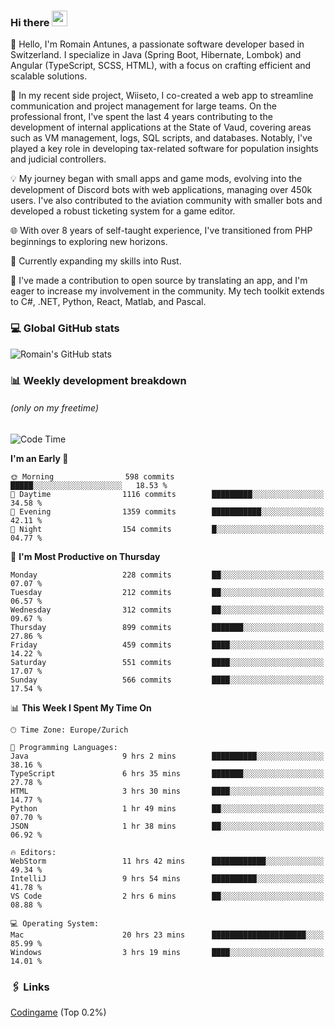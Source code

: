 ### Hi there <img src="https://media.giphy.com/media/hvRJCLFzcasrR4ia7z/giphy.gif" width="25px" height="25px">

👋 Hello, I'm Romain Antunes, a passionate software developer based in Switzerland. I specialize in Java (Spring Boot, Hibernate, Lombok) and Angular (TypeScript, SCSS, HTML), with a focus on crafting efficient and scalable solutions.

🚀 In my recent side project, Wiiseto, I co-created a web app to streamline communication and project management for large teams. On the professional front, I've spent the last 4 years contributing to the development of internal applications at the State of Vaud, covering areas such as VM management, logs, SQL scripts, and databases. Notably, I've played a key role in developing tax-related software for population insights and judicial controllers.

💡 My journey began with small apps and game mods, evolving into the development of Discord bots with web applications, managing over 450k users. I've also contributed to the aviation community with smaller bots and developed a robust ticketing system for a game editor.

🌐 With over 8 years of self-taught experience, I've transitioned from PHP beginnings to exploring new horizons.

🌱 Currently expanding my skills into Rust.

🤝 I've made a contribution to open source by translating an app, and I'm eager to increase my involvement in the community. My tech toolkit extends to C#, .NET, Python, React, Matlab, and Pascal.



### 💻 Global GitHub stats
![Romain's GitHub stats](https://github-readme-streak-stats.herokuapp.com/?user=romainantunes&theme=dark)


### 📊 Weekly development breakdown 
###### *(only on my freetime)*

<!--START_SECTION:wakastats-->
![Code Time](http://img.shields.io/badge/Code%20Time-1%2C613%20hrs%2044%20mins-blue)

**I'm an Early 🐤** 

```text
🌞 Morning                598 commits         █████░░░░░░░░░░░░░░░░░░░░   18.53 % 
🌆 Daytime                1116 commits        █████████░░░░░░░░░░░░░░░░   34.58 % 
🌃 Evening                1359 commits        ███████████░░░░░░░░░░░░░░   42.11 % 
🌙 Night                  154 commits         █░░░░░░░░░░░░░░░░░░░░░░░░   04.77 % 
```
📅 **I'm Most Productive on Thursday** 

```text
Monday                   228 commits         ██░░░░░░░░░░░░░░░░░░░░░░░   07.07 % 
Tuesday                  212 commits         ██░░░░░░░░░░░░░░░░░░░░░░░   06.57 % 
Wednesday                312 commits         ██░░░░░░░░░░░░░░░░░░░░░░░   09.67 % 
Thursday                 899 commits         ███████░░░░░░░░░░░░░░░░░░   27.86 % 
Friday                   459 commits         ████░░░░░░░░░░░░░░░░░░░░░   14.22 % 
Saturday                 551 commits         ████░░░░░░░░░░░░░░░░░░░░░   17.07 % 
Sunday                   566 commits         ████░░░░░░░░░░░░░░░░░░░░░   17.54 % 
```


📊 **This Week I Spent My Time On** 

```text
🕑︎ Time Zone: Europe/Zurich

💬 Programming Languages: 
Java                     9 hrs 2 mins        ██████████░░░░░░░░░░░░░░░   38.16 % 
TypeScript               6 hrs 35 mins       ███████░░░░░░░░░░░░░░░░░░   27.78 % 
HTML                     3 hrs 30 mins       ████░░░░░░░░░░░░░░░░░░░░░   14.77 % 
Python                   1 hr 49 mins        ██░░░░░░░░░░░░░░░░░░░░░░░   07.70 % 
JSON                     1 hr 38 mins        ██░░░░░░░░░░░░░░░░░░░░░░░   06.92 % 

🔥 Editors: 
WebStorm                 11 hrs 42 mins      ████████████░░░░░░░░░░░░░   49.34 % 
IntelliJ                 9 hrs 54 mins       ██████████░░░░░░░░░░░░░░░   41.78 % 
VS Code                  2 hrs 6 mins        ██░░░░░░░░░░░░░░░░░░░░░░░   08.88 % 

💻 Operating System: 
Mac                      20 hrs 23 mins      █████████████████████░░░░   85.99 % 
Windows                  3 hrs 19 mins       ████░░░░░░░░░░░░░░░░░░░░░   14.01 % 
```


<!--END_SECTION:wakastats-->

### 🖇 Links

[Codingame](https://www.codingame.com/profile/defc3ee5279aecc1bb6114e1f994ea9b3325423) (Top 0.2%)
